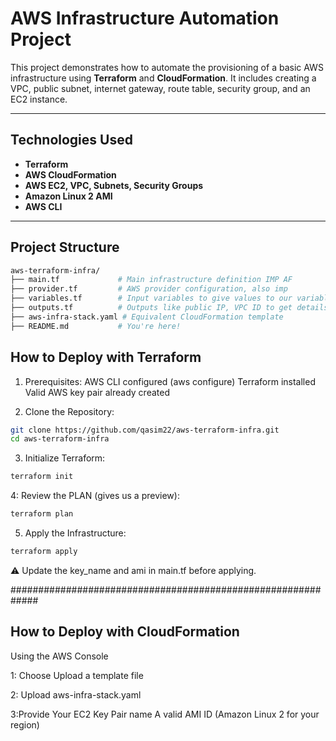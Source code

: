 # AWS Infrastructure Automation Project

This project demonstrates how to automate the provisioning of a basic AWS infrastructure using **Terraform** and **CloudFormation**. It includes creating a VPC, public subnet, internet gateway, route table, security group, and an EC2 instance.

---

## Technologies Used

- **Terraform**
- **AWS CloudFormation**
- **AWS EC2, VPC, Subnets, Security Groups**
- **Amazon Linux 2 AMI**
- **AWS CLI**

---

## Project Structure

```bash
aws-terraform-infra/
├── main.tf             # Main infrastructure definition IMP AF
├── provider.tf         # AWS provider configuration, also imp
├── variables.tf        # Input variables to give values to our variables also not super imp
├── outputs.tf          # Outputs like public IP, VPC ID to get details nothing special
├── aws-infra-stack.yaml # Equivalent CloudFormation template
├── README.md           # You're here!
```


## How to Deploy with Terraform

1. Prerequisites:
AWS CLI configured (aws configure)
Terraform installed
Valid AWS key pair already created

2. Clone the Repository:
```bash
git clone https://github.com/qasim22/aws-terraform-infra.git
cd aws-terraform-infra
```
3. Initialize Terraform:
```bash
terraform init
```
4: Review the PLAN (gives us a preview):
```bash
terraform plan
```

5. Apply the Infrastructure:
```bash
terraform apply
```
⚠️ Update the key_name and ami in main.tf before applying.





#############################################################

## How to Deploy with CloudFormation
Using the AWS Console

1: Choose Upload a template file

2: Upload aws-infra-stack.yaml

3:Provide
  Your EC2 Key Pair name
  A valid AMI ID (Amazon Linux 2 for your region)
   
   

